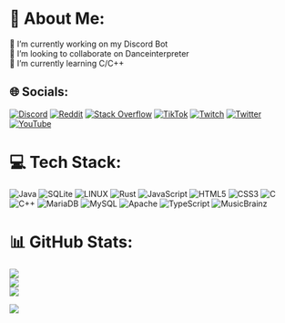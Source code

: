 # 💫 About Me:
🔭 I’m currently working on my Discord Bot<br>👯 I’m looking to collaborate on Danceinterpreter<br>🌱 I’m currently learning C/C++


## 🌐 Socials:
[![Discord](https://img.shields.io/badge/Discord-%237289DA.svg?logo=discord&logoColor=white)](https://discord.gg/EdKD5FE) 
[![Reddit](https://img.shields.io/badge/Reddit-%23FF4500.svg?logo=Reddit&logoColor=white)](https://reddit.com/user/klassenserver7b) 
[![Stack Overflow](https://img.shields.io/badge/-Stackoverflow-FE7A16?logo=stack-overflow&logoColor=white)](https://stackoverflow.com/users/21666516) 
[![TikTok](https://img.shields.io/badge/TikTok-%23000000.svg?logo=TikTok&logoColor=white)](https://tiktok.com/@klassenserver7b) 
[![Twitch](https://img.shields.io/badge/Twitch-%239146FF.svg?logo=Twitch&logoColor=white)](https://twitch.tv/klassenserver7b) 
[![Twitter](https://img.shields.io/badge/Twitter-%231DA1F2.svg?logo=Twitter&logoColor=white)](https://twitter.com/klassenserver7) 
[![YouTube](https://img.shields.io/badge/YouTube-%23FF0000.svg?logo=YouTube&logoColor=white)](https://youtube.com/channel/UCDMT6ZaqoQiqBRuerCcWXKw) 

# 💻 Tech Stack:
![Java](https://img.shields.io/badge/java-%23ED8B00.svg?style=for-the-badge&logo=java&logoColor=white) 
![SQLite](https://img.shields.io/badge/sqlite-%2307405e.svg?style=for-the-badge&logo=sqlite&logoColor=white) 
![LINUX](https://img.shields.io/badge/Linux-FCC624?style=for-the-badge&logo=linux&logoColor=black)
![Rust](https://img.shields.io/badge/rust-%23000000.svg?style=for-the-badge&logo=rust&logoColor=white)
![JavaScript](https://img.shields.io/badge/javascript-%23323330.svg?style=for-the-badge&logo=javascript&logoColor=%23F7DF1E) 
![HTML5](https://img.shields.io/badge/html5-%23E34F26.svg?style=for-the-badge&logo=html5&logoColor=white) 
![CSS3](https://img.shields.io/badge/css3-%231572B6.svg?style=for-the-badge&logo=css3&logoColor=white) 
![C](https://img.shields.io/badge/c-%2300599C.svg?style=for-the-badge&logo=c&logoColor=white) 
![C++](https://img.shields.io/badge/c++-%2300599C.svg?style=for-the-badge&logo=c%2B%2B&logoColor=white) 
![MariaDB](https://img.shields.io/badge/MariaDB-003545?style=for-the-badge&logo=mariadb&logoColor=white) 
![MySQL](https://img.shields.io/badge/mysql-%2300f.svg?style=for-the-badge&logo=mysql&logoColor=white) 
![Apache](https://img.shields.io/badge/apache-%23D42029.svg?style=for-the-badge&logo=apache&logoColor=white) 
![TypeScript](https://img.shields.io/badge/typescript-%23007ACC.svg?style=for-the-badge&logo=typescript&logoColor=white) 
![MusicBrainz](https://img.shields.io/badge/Musicbrainz-EB743B?style=for-the-badge&logo=musicbrainz&logoColor=BA478F) 

# 📊 GitHub Stats:
![](https://github-readme-stats.vercel.app/api?username=klassenserver7b&theme=dark&hide_border=false&include_all_commits=true&count_private=true)<br/>
![](https://github-readme-streak-stats.herokuapp.com/?user=klassenserver7b&theme=dark&hide_border=false)<br/>
![](https://github-readme-stats.vercel.app/api/top-langs/?username=klassenserver7b&theme=dark&hide_border=false&include_all_commits=true&count_private=true&layout=compact)

[![](https://visitcount.itsvg.in/api?id=Klassenserver7b&icon=0&color=0)](https://visitcount.itsvg.in)
